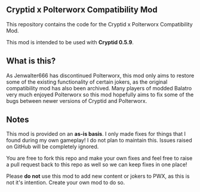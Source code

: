 ## Cryptid x Polterworx Compatibility Mod

This repository contains the code for the Cryptid x Polterworx Compatibility Mod.

This mod is intended to be used with **Cryptid 0.5.9**.

## What is this?
As Jenwalter666 has discontinued Polterworx, this mod only aims to restore some of the existing functionality of certain jokers, as the original compatibility mod has also been archived. Many players of modded Balatro very much enjoyed Polterworx so this mod hopefully aims to fix some of the bugs between newer versions of Cryptid and Polterworx.

## Notes
This mod is provided on an **as-is basis**. I only made fixes for things that I found during my own gameplay! I do not plan to maintain this. Issues raised on GitHub will be completely ignored. 

You are free to fork this repo and make your own fixes and feel free to raise a pull request back to this repo as well so we can keep fixes in one place!

Please **do not** use this mod to add new content or jokers to PWX, as this is not it's intention. Create your own mod to do so.
